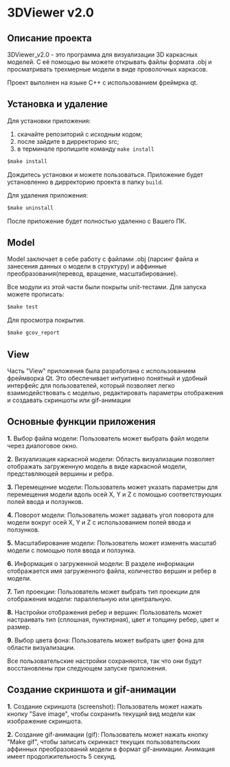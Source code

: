 # **3DViewer v2.0**


## **Описание проекта**

3DViewer_v2.0 - это программа для визуализации 3D каркасных моделей. С её помощью вы можете открывать файлы формата .obj
и просматривать трехмерные модели в виде проволочных каркасов.

Проект выполнен на языке C++ с использованием фреймрка qt.


## **Установка и удаление**

Для установки приложения:

1. скачайте репозиторий с исходным кодом;
2. после зайдите в дирректорию src;
3. в терминале пропишите команду `make install`

```c
$make install
```

Дождитесь установки и можете пользоваться. Приложение будет установленно в дирректорию проекта в папку `build`.

Для удаления приложения:

```c
$make uninstall
```

После приложение будет полностью удаленно с Вашего ПК.

## **Model**

Model заключает в себе работу с файлами .obj (парсинг файла и занесения данных о модели в структуру) и аффинные
преобразования(перевод, вращение, масштабирование).

Все модули из этой части были покрыты unit-тестами. Для запуска можете прописать:

```c
$make test
```

Для просмотра покрытия.

```c
$make gcov_report
```

## **View**

Часть "View" приложения была разработана с использованием фреймворка Qt. Это
обеспечивает интуитивно понятный и удобный интерфейс для пользователей, который позволяет легко взаимодействовать с
моделью, редактировать параметры отображения и создавать скриншоты или gif-анимации

## **Основные функции приложения**

**1.** Выбор файла модели:
Пользователь может выбрать файл модели через диалоговое окно.


**2.** Визуализация каркасной модели:
Область визуализации позволяет отображать загруженную модель в виде каркасной модели, представляющей вершины и ребра. 

**3.** Перемещение модели:
Пользователь может указать параметры для перемещения модели вдоль осей X, Y и Z с помощью соответствующих полей ввода и
ползунков.


**4.** Поворот модели:
Пользователь может задавать угол поворота для модели вокруг осей X, Y и Z с использованием полей ввода и ползунков.


**5.** Масштабирование модели:
Пользователь может изменять масштаб модели с помощью поля ввода и ползунка.


**6.** Информация о загруженной модели:
В разделе информации отображается имя загруженного файла, количество вершин и ребер в модели.


**7.** Тип проекции:
Пользователь может выбрать тип проекции для отображения модели: параллельную или центральную.

**8.** Настройки отображения ребер и вершин:
Пользователь может настраивать тип (сплошная, пунктирная), цвет и толщину ребер, цвет и размер.

**9.** Выбор цвета фона:
Пользователь может выбрать цвет фона для области визуализации.


Все пользовательские настройки сохраняются, так что они будут восстановлены при следующем запуске приложения.

## **Создание скриншота и gif-анимации**


**1.** Создание скриншота (screenshot):
Пользователь может нажать кнопку "Save image", чтобы сохранить текущий вид модели как изображение скриншота.


**2.** Создание gif-анимации (gif):
Пользователь может нажать кнопку "Make gif", чтобы записать скринкаст текущих пользовательских аффинных преобразований модели
в формат gif-анимации. Анимация имеет продолжительность 5
секунд.
